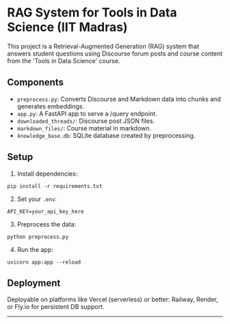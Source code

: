 
# RAG System for Tools in Data Science (IIT Madras)

This project is a Retrieval-Augmented Generation (RAG) system that answers student questions using Discourse forum posts and course content from the 'Tools in Data Science' course.

## Components
- `preprocess.py`: Converts Discourse and Markdown data into chunks and generates embeddings.
- `app.py`: A FastAPI app to serve a /query endpoint.
- `downloaded_threads/`: Discourse post JSON files.
- `markdown_files/`: Course material in markdown.
- `knowledge_base.db`: SQLite database created by preprocessing.

## Setup

1. Install dependencies:
```
pip install -r requirements.txt
```

2. Set your `.env`:
```
API_KEY=your_api_key_here
```

3. Preprocess the data:
```
python preprocess.py
```

4. Run the app:
```
uvicorn app:app --reload
```

## Deployment

Deployable on platforms like Vercel (serverless) or better: Railway, Render, or Fly.io for persistent DB support.

---
    